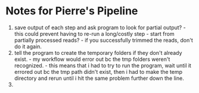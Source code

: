# Notes for Pierre's Pipeline
  1. save output of each step and ask program to look for partial output?
    - this could prevent having to re-run a long/costly step
    - start from partially processed reads?
    - if you successfully trimmed the reads, don't do it again.
  2. tell the program to create the temporary folders if they don't already exist.
    - my workflow would error out bc the tmp folders weren't recognized.
    - this means that i had to try to run the program, wait until it errored out bc the tmp path didn't exist, then i had to make the temp directory and rerun until i hit the same problem further down the line.
  3. 

